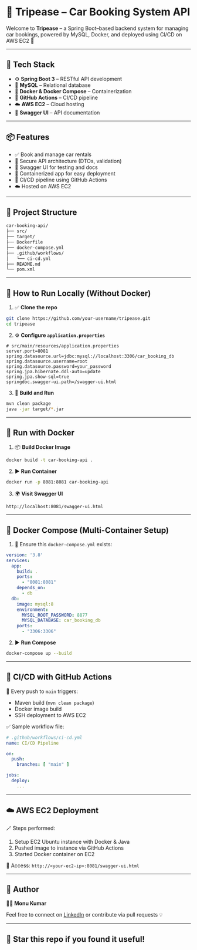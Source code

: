 # 🚗 Tripease – Car Booking System API

Welcome to **Tripease** – a Spring Boot–based backend system for managing car bookings, powered by MySQL, Docker, and deployed using CI/CD on AWS EC2 🚀

---

## 🧰 Tech Stack

- ⚙️ **Spring Boot 3** – RESTful API development  
- 🐬 **MySQL** – Relational database  
- 🐳 **Docker & Docker Compose** – Containerization  
- 🔁 **GitHub Actions** – CI/CD pipeline  
- ☁️ **AWS EC2** – Cloud hosting  
- 📄 **Swagger UI** – API documentation

---

## 📦 Features

- ✅ Book and manage car rentals
- 🔐 Secure API architecture (DTOs, validation)
- 📜 Swagger UI for testing and docs
- 🐳 Containerized app for easy deployment
- 🔁 CI/CD pipeline using GitHub Actions
- ☁️ Hosted on AWS EC2

---

## 📁 Project Structure

```bash
car-booking-api/
├── src/
├── target/
├── Dockerfile
├── docker-compose.yml
├── .github/workflows/
│   └── ci-cd.yml
├── README.md
└── pom.xml
```

---

## 🚀 How to Run Locally (Without Docker)

1. ✅ **Clone the repo**

```bash
git clone https://github.com/your-username/tripease.git
cd tripease
```

2. ⚙️ **Configure `application.properties`**

```properties
# src/main/resources/application.properties
server.port=8081
spring.datasource.url=jdbc:mysql://localhost:3306/car_booking_db
spring.datasource.username=root
spring.datasource.password=your_password
spring.jpa.hibernate.ddl-auto=update
spring.jpa.show-sql=true
springdoc.swagger-ui.path=/swagger-ui.html
```

3. 🧪 **Build and Run**

```bash
mvn clean package
java -jar target/*.jar
```

---

## 🐳 Run with Docker

1. 📦 **Build Docker Image**

```bash
docker build -t car-booking-api .
```

2. ▶️ **Run Container**

```bash
docker run -p 8081:8081 car-booking-api
```

3. 🌍 **Visit Swagger UI**

```text
http://localhost:8081/swagger-ui.html
```

---

## 🧱 Docker Compose (Multi-Container Setup)

1. 📂 Ensure this `docker-compose.yml` exists:

```yaml
version: '3.8'
services:
  app:
    build: .
    ports:
      - "8081:8081"
    depends_on:
      - db
  db:
    image: mysql:8
    environment:
      MYSQL_ROOT_PASSWORD: 8877
      MYSQL_DATABASE: car_booking_db
    ports:
      - "3306:3306"
```

2. ▶️ **Run Compose**

```bash
docker-compose up --build
```

---

## 🔄 CI/CD with GitHub Actions

🚀 Every push to `main` triggers:

- Maven build (`mvn clean package`)
- Docker image build
- SSH deployment to AWS EC2

✅ Sample workflow file:

```yaml
# .github/workflows/ci-cd.yml
name: CI/CD Pipeline

on:
  push:
    branches: [ "main" ]

jobs:
  deploy:
    ...
```

---

## ☁️ AWS EC2 Deployment

🪄 Steps performed:

1. Setup EC2 Ubuntu instance with Docker & Java
2. Pushed image to instance via GitHub Actions
3. Started Docker container on EC2

🔗 Access: `http://<your-ec2-ip>:8081/swagger-ui.html`

---

## 🙌 Author

👨‍💻 **Monu Kumar**

Feel free to connect on [LinkedIn](https://www.linkedin.com/) or contribute via pull requests 💡

---

## 🌟 Star this repo if you found it useful!
